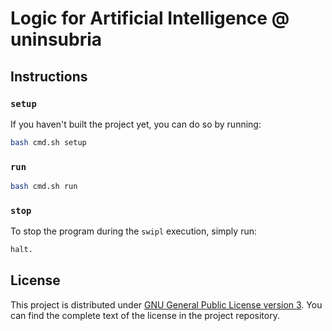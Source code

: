 # Logic for Artificial Intelligence @ uninsubria

## Instructions

### `setup`

If you haven't built the project yet, you can do so by running:

```sh
bash cmd.sh setup
```

### `run`

```sh
bash cmd.sh run
```

### `stop`

To stop the program during the `swipl` execution, simply run:

```pl
halt.
```

## License

This project is distributed under [GNU General Public License version 3](https://opensource.org/license/gpl-3-0). You can find the complete text of the license in the project repository.
